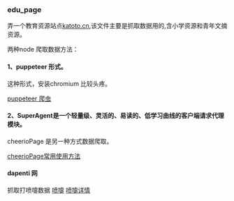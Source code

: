 ###  edu_page

弄一个教育资源站点[katoto.cn](http://www.katoto.cn),该文件主要是抓取数据用的,含小学资源和青年文摘资源。


两种node 爬取数据方法：
#### 1、puppeteer 形式。
这种形式，安装chromium 比较头疼。

 
[puppeteer 爬虫](https://www.jianshu.com/p/a9a55c03f768)


####  2、SuperAgent是一个轻量级、灵活的、易读的、低学习曲线的客户端请求代理模块。
cheerioPage 是另一种方式数据爬取。

[cheerioPage常用使用方法](https://www.jianshu.com/p/1432e0f29abd)

#### dapenti 网
抓取打喷嚏数据
[喷嚏](http://www.dapenti.com/blog/blog.asp?name=xilei&subjectid=70&page=1)
[喷嚏详情](http://www.dapenti.com/blog/more.asp?name=xilei&id=142898)